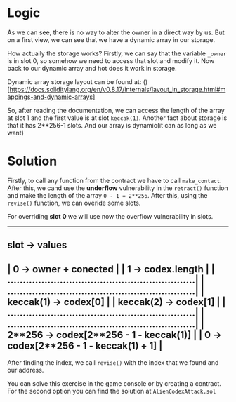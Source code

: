 # Logic

As we can see, there is no way to alter the owner in a direct way by us. But on a first view, we can see that we have a dynamic array in our storage. 

How actually the storage works?
Firstly, we can say that the variable `_owner` is in slot 0, so somehow we need to access that slot and modify it. Now back to our dynamic array and hot does it work in storage. 

Dynamic array storage layout can be found at: ()[https://docs.soliditylang.org/en/v0.8.17/internals/layout_in_storage.html#mappings-and-dynamic-arrays]

So, after reading the documentation, we can access the length of the array at slot 1 and the first value is at slot `keccak(1)`. Another fact about storage is that it has 2**256-1 slots. And our array is dynamic(it can as long as we want)

# Solution
Firstly, to call any function from the contract we have to call `make_contact`. After this, we cand use the **underflow** vulnerability in the `retract()` function and make the length of the array `0 - 1 = 2**256`. After this, using the `revise()` function, we can overide some slots. 

For overriding **slot 0** we will use now the overflow vulnerability in slots.

 --------------------------------------------------------------
 slot       -> values
 --------------------------------------------------------------
| 0         -> owner + conected                                |
| 1         -> codex.length                                    |
| .............................................................|
| .............................................................|
| keccak(1) -> codex[0]                                        |
| keccak(2) -> codex[1]                                        |
| .............................................................|
| .............................................................|
| 2\*\*256    -> codex[2\*\*256 - 1 - keccak(1)]               |
| 0           -> codex[2\*\*256 - 1 - keccak(1) + 1]           |
 --------------------------------------------------------------

After finding the index, we call `revise()` with the index that we found and our address.

You can solve this exercise in the game console or by creating a contract. For the second option you can find the solution at `AlienCodexAttack.sol`